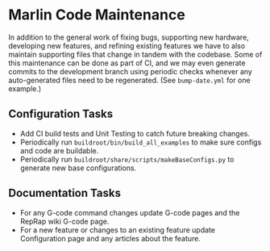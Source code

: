 # Marlin Code Maintenance

In addition to the general work of fixing bugs, supporting new hardware, developing new features, and refining existing features we have to also maintain supporting files that change in tandem with the codebase. Some of this maintenance can be done as part of CI, and we may even generate commits to the development branch using periodic checks whenever any auto-generated files need to be regenerated. (See `bump-date.yml` for one example.)

## Configuration Tasks

- Add CI build tests and Unit Testing to catch future breaking changes.
- Periodically run `buildroot/bin/build_all_examples` to make sure configs and code are buildable.
- Periodically run `buildroot/share/scripts/makeBaseConfigs.py` to generate new base configurations.

## Documentation Tasks

- For any G-code command changes update G-code pages and the RepRap wiki G-code page.
- For a new feature or changes to an existing feature update Configuration page and any articles about the feature.

